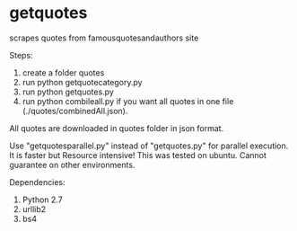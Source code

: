 # getquotes
scrapes quotes from famousquotesandauthors site

Steps:
1. create a folder quotes
2. run python getquotecategory.py
3. run python getquotes.py
4. run python combileall.py if you want all quotes in one file (./quotes/combinedAll.json).

All quotes are downloaded in quotes folder in json format.

Use "getquotesparallel.py" instead of "getquotes.py" for parallel execution. It is faster but Resource intensive!
This was tested on ubuntu. Cannot guarantee on other environments.

Dependencies:
1. Python 2.7
2. urllib2
3. bs4

